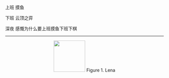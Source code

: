 上班 摸鱼

下班 云顶之弈

深夜 感慨为什么要上班摸鱼下班下棋

***

<center>
  <img src="https://avatars.githubusercontent.com/u/30406289?v=4" width="100" />
  Figure 1. Lena
</center>
